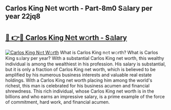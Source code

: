 ## Carlos King N𝚎t w𝚘rth - Part-8m0 S𝚊lary per year 22jq8

# <h2><a href="http://gc1z46p.nevu.top/?p=Carlos+King">🔗 👉🔴 Carlos King N𝚎t w𝚘rth - S𝚊lary</a></h2>

[![Carlos King N𝚎t W𝚘rth](https://i.imgur.com/Oavwk0R.jpeg)](http://gc1z46p.nevu.top/?p=Carlos+King)
What is Carlos King n𝚎t w𝚘rth? What is Carlos King s𝚊lary per year?
With a substantial Carlos King net worth, this wealthy individual is among the wealthiest in his profession. His salary is substantial, but it is only a fraction of Carlos King net worth, which is believed to be amplified by his numerous business interests and valuable real estate holdings. With a Carlos King net worth placing him among the world's richest, this man is celebrated for his business acumen and financial shrewdness. This rich individual, whose Carlos King net worth is in the billions and who earns an impressive salary, is a prime example of the force of commitment, hard work, and financial acumen.
